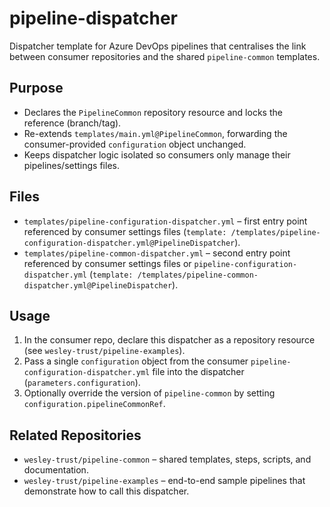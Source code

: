 # pipeline-dispatcher

Dispatcher template for Azure DevOps pipelines that centralises the link between consumer repositories and the shared `pipeline-common` templates.

## Purpose
- Declares the `PipelineCommon` repository resource and locks the reference (branch/tag).
- Re-extends `templates/main.yml@PipelineCommon`, forwarding the consumer-provided `configuration` object unchanged.
- Keeps dispatcher logic isolated so consumers only manage their pipelines/settings files.

## Files
- `templates/pipeline-configuration-dispatcher.yml` – first entry point referenced by consumer settings files (`template: /templates/pipeline-configuration-dispatcher.yml@PipelineDispatcher`).
- `templates/pipeline-common-dispatcher.yml` – second entry point referenced by consumer settings files or `pipeline-configuration-dispatcher.yml` (`template: /templates/pipeline-common-dispatcher.yml@PipelineDispatcher`).

## Usage
1. In the consumer repo, declare this dispatcher as a repository resource (see `wesley-trust/pipeline-examples`).
2. Pass a single `configuration` object from the consumer `pipeline-configuration-dispatcher.yml` file into the dispatcher (`parameters.configuration`).
3. Optionally override the version of `pipeline-common` by setting `configuration.pipelineCommonRef`.

## Related Repositories
- `wesley-trust/pipeline-common` – shared templates, steps, scripts, and documentation.
- `wesley-trust/pipeline-examples` – end-to-end sample pipelines that demonstrate how to call this dispatcher.
